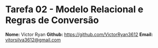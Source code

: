 # Tarefa 02 - Modelo Relacional e Regras de Conversão

**Nome:** Victor Ryan
**Github:** https://github.com/VictorRyan3612
**Email:** vitorsilva3612@gmail.com
##